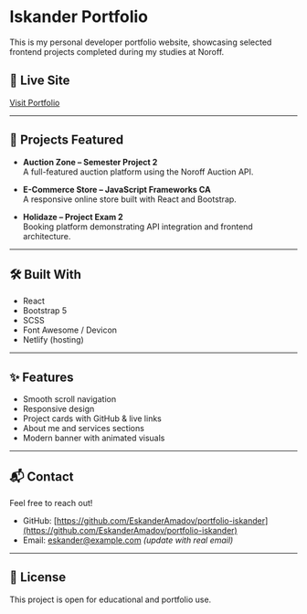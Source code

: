 # Iskander Portfolio

This is my personal developer portfolio website, showcasing selected frontend projects completed during my studies at Noroff.

## 🔗 Live Site

[Visit Portfolio](https://portfolio-iskander.netlify.app/)  

---

## 📁 Projects Featured

- **Auction Zone – Semester Project 2**  
  A full-featured auction platform using the Noroff Auction API.

- **E-Commerce Store – JavaScript Frameworks CA**  
  A responsive online store built with React and Bootstrap.

- **Holidaze – Project Exam 2**  
  Booking platform demonstrating API integration and frontend architecture.

---

## 🛠️ Built With

- React
- Bootstrap 5
- SCSS
- Font Awesome / Devicon
- Netlify (hosting)

---

## ✨ Features

- Smooth scroll navigation
- Responsive design
- Project cards with GitHub & live links
- About me and services sections
- Modern banner with animated visuals

---

## 📬 Contact

Feel free to reach out!

- GitHub: [https://github.com/EskanderAmadov/portfolio-iskander](https://github.com/EskanderAmadov/portfolio-iskander)
- Email: eskander@example.com _(update with real email)_

---

## 📄 License

This project is open for educational and portfolio use.
